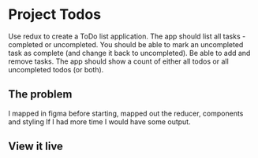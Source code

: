 # Project Todos
Use redux to create a ToDo list application. The app should list all tasks - completed or uncompleted. You should be able to mark an uncompleted task as complete (and change it back to uncompleted). Be able to add and remove tasks. The app should show a count of either all todos or all uncompleted todos (or both).

## The problem

I mapped in figma before starting, mapped out the reducer, components and styling 
If I had more time I would have some output.

## View it live

